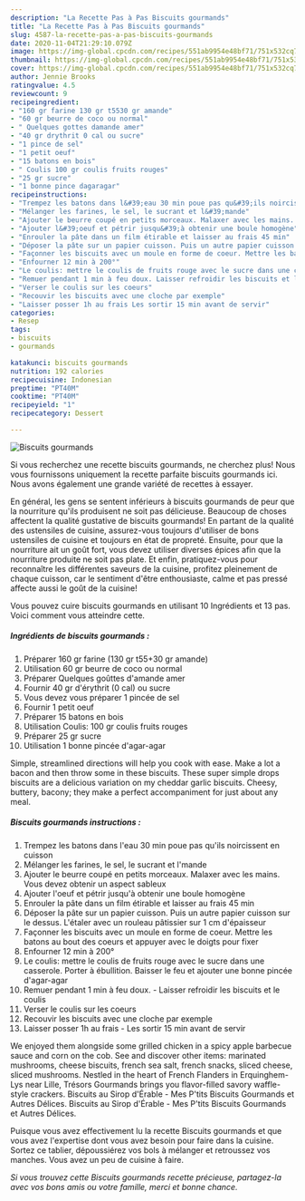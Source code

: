 ```yaml
---
description: "La Recette Pas à Pas Biscuits gourmands"
title: "La Recette Pas à Pas Biscuits gourmands"
slug: 4587-la-recette-pas-a-pas-biscuits-gourmands
date: 2020-11-04T21:29:10.079Z
image: https://img-global.cpcdn.com/recipes/551ab9954e48bf71/751x532cq70/biscuits-gourmands-photo-principale-de-la-recette.jpg
thumbnail: https://img-global.cpcdn.com/recipes/551ab9954e48bf71/751x532cq70/biscuits-gourmands-photo-principale-de-la-recette.jpg
cover: https://img-global.cpcdn.com/recipes/551ab9954e48bf71/751x532cq70/biscuits-gourmands-photo-principale-de-la-recette.jpg
author: Jennie Brooks
ratingvalue: 4.5
reviewcount: 9
recipeingredient:
- "160 gr farine 130 gr t5530 gr amande"
- "60 gr beurre de coco ou normal"
- " Quelques gottes damande amer"
- "40 gr drythrit 0 cal ou sucre"
- "1 pince de sel"
- "1 petit oeuf"
- "15 batons en bois"
- " Coulis 100 gr coulis fruits rouges"
- "25 gr sucre"
- "1 bonne pince dagaragar"
recipeinstructions:
- "Trempez les batons dans l&#39;eau 30 min poue pas qu&#39;ils noircissent en cuisson"
- "Mélanger les farines, le sel, le sucrant et l&#39;mande"
- "Ajouter le beurre coupé en petits morceaux. Malaxer avec les mains. Vous devez obtenir un aspect sableux"
- "Ajouter l&#39;oeuf et pétrir jusqu&#39;à obtenir une boule homogène"
- "Enrouler la pâte dans un film étirable et laisser au frais 45 min"
- "Déposer la pâte sur un papier cuisson. Puis un autre papier cuisson sur le dessus. L&#39;étaler avec un rouleau pâtissier sur 1 cm d&#39;épaisseur"
- "Façonner les biscuits avec un moule en forme de coeur. Mettre les batons au bout des coeurs et appuyer avec le doigts pour fixer"
- "Enfourner 12 min à 200°"
- "Le coulis: mettre le coulis de fruits rouge avec le sucre dans une casserole. Porter à ébullition. Baisser le feu et ajouter une bonne pincée d&#39;agar-agar"
- "Remuer pendant 1 min à feu doux. Laisser refroidir les biscuits et le coulis"
- "Verser le coulis sur les coeurs"
- "Recouvir les biscuits avec une cloche par exemple"
- "Laisser posser 1h au frais Les sortir 15 min avant de servir"
categories:
- Resep
tags:
- biscuits
- gourmands

katakunci: biscuits gourmands 
nutrition: 192 calories
recipecuisine: Indonesian
preptime: "PT40M"
cooktime: "PT40M"
recipeyield: "1"
recipecategory: Dessert

---
```



![Biscuits gourmands](https://img-global.cpcdn.com/recipes/551ab9954e48bf71/751x532cq70/biscuits-gourmands-photo-principale-de-la-recette.jpg)

Si vous recherchez une recette biscuits gourmands, ne cherchez plus! Nous vous fournissons uniquement la recette parfaite biscuits gourmands ici. Nous avons également une grande variété de recettes à essayer.

En général, les gens se sentent inférieurs à biscuits gourmands de peur que la nourriture qu'ils produisent ne soit pas délicieuse. Beaucoup de choses affectent la qualité gustative de biscuits gourmands! En partant de la qualité des ustensiles de cuisine, assurez-vous toujours d'utiliser de bons ustensiles de cuisine et toujours en état de propreté. Ensuite, pour que la nourriture ait un goût fort, vous devez utiliser diverses épices afin que la nourriture produite ne soit pas plate. Et enfin, pratiquez-vous pour reconnaître les différentes saveurs de la cuisine, profitez pleinement de chaque cuisson, car le sentiment d'être enthousiaste, calme et pas pressé affecte aussi le goût de la cuisine!

<!--inarticleads1-->

Vous pouvez cuire biscuits gourmands en utilisant 10 Ingrédients et 13 pas. Voici comment vous atteindre cette.

##### Ingrédients de biscuits gourmands :

1. Préparer 160 gr farine (130 gr t55+30 gr amande)
1. Utilisation 60 gr beurre de coco ou normal
1. Préparer  Quelques goûttes d&#39;amande amer
1. Fournir 40 gr d&#39;érythrit (0 cal) ou sucre
1. Vous devez vous préparer 1 pincée de sel
1. Fournir 1 petit oeuf
1. Préparer 15 batons en bois
1. Utilisation  Coulis: 100 gr coulis fruits rouges
1. Préparer 25 gr sucre
1. Utilisation 1 bonne pincée d&#39;agar-agar


Simple, streamlined directions will help you cook with ease. Make a lot a bacon and then throw some in these biscuits. These super simple drops biscuits are a delicious variation on my cheddar garlic biscuits. Cheesy, buttery, bacony; they make a perfect accompaniment for just about any meal. 

<!--inarticleads2-->

##### Biscuits gourmands instructions :

1. Trempez les batons dans l&#39;eau 30 min poue pas qu&#39;ils noircissent en cuisson
1. Mélanger les farines, le sel, le sucrant et l&#39;mande
1. Ajouter le beurre coupé en petits morceaux. Malaxer avec les mains. Vous devez obtenir un aspect sableux
1. Ajouter l&#39;oeuf et pétrir jusqu&#39;à obtenir une boule homogène
1. Enrouler la pâte dans un film étirable et laisser au frais 45 min
1. Déposer la pâte sur un papier cuisson. Puis un autre papier cuisson sur le dessus. L&#39;étaler avec un rouleau pâtissier sur 1 cm d&#39;épaisseur
1. Façonner les biscuits avec un moule en forme de coeur. Mettre les batons au bout des coeurs et appuyer avec le doigts pour fixer
1. Enfourner 12 min à 200°
1. Le coulis: mettre le coulis de fruits rouge avec le sucre dans une casserole. Porter à ébullition. Baisser le feu et ajouter une bonne pincée d&#39;agar-agar
1. Remuer pendant 1 min à feu doux. - Laisser refroidir les biscuits et le coulis
1. Verser le coulis sur les coeurs
1. Recouvir les biscuits avec une cloche par exemple
1. Laisser posser 1h au frais - Les sortir 15 min avant de servir


We enjoyed them alongside some grilled chicken in a spicy apple barbecue sauce and corn on the cob. See and discover other items: marinated mushrooms, cheese biscuits, french sea salt, french snacks, sliced cheese, sliced mushrooms. Nestled in the heart of French Flanders in Erquinghem-Lys near Lille, Trésors Gourmands brings you flavor-filled savory waffle-style crackers. Biscuits au Sirop d&#39;Érable - Mes P&#39;tits Biscuits Gourmands et Autres Délices. Biscuits au Sirop d&#39;Érable - Mes P&#39;tits Biscuits Gourmands et Autres Délices. 

<!--inarticleads1-->

<p>
Puisque vous avez effectivement lu la recette Biscuits gourmands et que vous avez l'expertise dont vous avez besoin pour faire dans la cuisine. Sortez ce tablier, dépoussiérez vos bols à mélanger et retroussez vos manches. Vous avez un peu de cuisine à faire.
</p>

<p>
<i>Si vous trouvez cette Biscuits gourmands recette précieuse, partagez-la avec vos bons amis ou votre famille, merci et bonne chance.</i>
</p>
